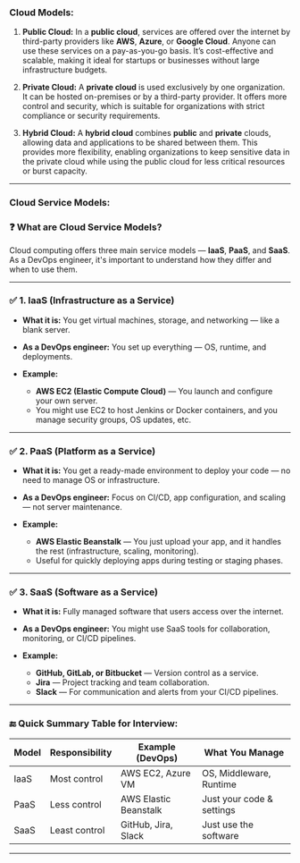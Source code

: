 ### **Cloud Models:**

1. **Public Cloud:**
   In a **public cloud**, services are offered over the internet by third-party providers like **AWS**, **Azure**, or **Google Cloud**. Anyone can use these services on a pay-as-you-go basis. It’s cost-effective and scalable, making it ideal for startups or businesses without large infrastructure budgets.

2. **Private Cloud:**
   A **private cloud** is used exclusively by one organization. It can be hosted on-premises or by a third-party provider. It offers more control and security, which is suitable for organizations with strict compliance or security requirements.

3. **Hybrid Cloud:**
   A **hybrid cloud** combines **public** and **private** clouds, allowing data and applications to be shared between them. This provides more flexibility, enabling organizations to keep sensitive data in the private cloud while using the public cloud for less critical resources or burst capacity.

---

### **Cloud Service Models:**

### ❓ **What are Cloud Service Models?**

Cloud computing offers three main service models — **IaaS**, **PaaS**, and **SaaS**. As a DevOps engineer, it's important to understand how they differ and when to use them.

---

### ✅ **1. IaaS (Infrastructure as a Service)**

* **What it is:** You get virtual machines, storage, and networking — like a blank server.

* **As a DevOps engineer:** You set up everything — OS, runtime, and deployments.

* **Example:**

  * **AWS EC2 (Elastic Compute Cloud)** — You launch and configure your own server.
  * You might use EC2 to host Jenkins or Docker containers, and you manage security groups, OS updates, etc.

---

### ✅ **2. PaaS (Platform as a Service)**

* **What it is:** You get a ready-made environment to deploy your code — no need to manage OS or infrastructure.

* **As a DevOps engineer:** Focus on CI/CD, app configuration, and scaling — not server maintenance.

* **Example:**

  * **AWS Elastic Beanstalk** — You just upload your app, and it handles the rest (infrastructure, scaling, monitoring).
  * Useful for quickly deploying apps during testing or staging phases.

---

### ✅ **3. SaaS (Software as a Service)**

* **What it is:** Fully managed software that users access over the internet.

* **As a DevOps engineer:** You might use SaaS tools for collaboration, monitoring, or CI/CD pipelines.

* **Example:**

  * **GitHub, GitLab, or Bitbucket** — Version control as a service.
  * **Jira** — Project tracking and team collaboration.
  * **Slack** — For communication and alerts from your CI/CD pipelines.

---

### 🔚 **Quick Summary Table for Interview:**

| Model | Responsibility | Example (DevOps)      | What You Manage           |
| ----- | -------------- | --------------------- | ------------------------- |
| IaaS  | Most control   | AWS EC2, Azure VM     | OS, Middleware, Runtime   |
| PaaS  | Less control   | AWS Elastic Beanstalk | Just your code & settings |
| SaaS  | Least control  | GitHub, Jira, Slack   | Just use the software     |

---


